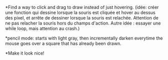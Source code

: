 *Find a way to click and drag to draw instead of just hovering. (idée: créer une fonction qui dessine lorsque la souris est cliquée et hover au dessus des pixel, et arrête de dessiner lorsque la souris est relachée. Attention de ne pas relacher la souris hors du champs d'action. Autre idée : essayer une while loop, mais attention au crash.)

*pencil mode: starts with light gray, then incrementally darken everytime the mouse goes over a square that has already been drawn.

*Make it look nice!